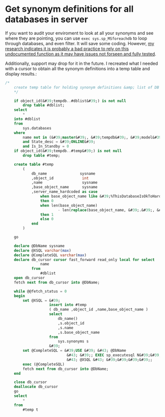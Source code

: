 # Get synonym definitions for all databases in server


If you want to audit your enviroment to look at all your synonyms and see where they are pointing, you can use `exec sys.sp_MSforeachdb` to loop through databases, and even filter. It will save some coding. However, [my research indicates it is probably a bad practice to rely on this undocumented function as it may have issues not forseen and fully tested](http://shaunjstuart.com/archive/2012/10/its-time-to-retire-sp_msforeachdb/).

Additionally, support may drop for it in the future. I recreated what I needed with a cursor to obtain all the synonym definitions into a temp table and display  results.:

```sql
/*
    create temp table for holding synonym definitions &amp; list of DB
    */

    if object_id(&#39;tempdb..#dblist&#39;) is not null
        drop table #dblist;
    select
        *
    into #dblist
    from
        sys.databases
    where
        name not in (&#39;master&#39;, &#39;tempdb&#39;, &#39;model&#39;, &#39;msdb&#39;)
        and State_desc = &#39;ONLINE&#39;
        and Is_In_Standby = 0
    if object_id(&#39;tempdb..#temp&#39;) is not null
        drop table #temp;

    create table #temp
        (
            db_name               sysname
            ,object_id             int
            ,name                  sysname
            ,base_object_name      sysname
            ,server_name_hardcoded as case
                when base_object_name like &#39;%ThisDatabaseIsOkToHardCode%&#39;
                then 0
                when len(base_object_name)
                        - len(replace(base_object_name, &#39;.&#39;, &#39;&#39;)) &gt; 2
                then 1
                else 0
            end
        )

    go

    declare @DbName sysname
    declare @XSQL varchar(max)
    declare @CompleteSQL varchar(max)
    declare db_cursor cursor fast_forward read_only local for select
                name
            from
                #dblist
    open db_cursor
    fetch next from db_cursor into @DbName;

    while @@fetch_status = 0
    begin
        set @XSQL = &#39;
                    insert into #temp
                    ( db_name ,object_id ,name,base_object_name )
                    select
                        db_name()
                        ,s.object_id
                        ,s.name
                        ,s.base_object_name
                    from
                        sys.synonyms s
                    &#39;
        set @CompleteSQL = &#39;USE &#39; &#43; @DbName
                            &#43; &#39;; EXEC sp_executesql N&#39;&#39;&#39;
                            &#43; @XSQL &#43; &#39;&#39;&#39;&#39;;
        exec (@CompleteSQL)
        fetch next from db_cursor into @DbName;
    end

    close db_cursor
    deallocate db_cursor
    go
    select
        *
    from
        #temp t
```

